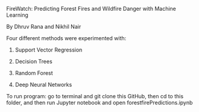 FireWatch: Predicting Forest Fires and Wildfire Danger with Machine Learning 

By Dhruv Rana and Nikhil Nair
 

Four different methods were experimented with:

1. Support Vector Regression

2. Decision Trees

3. Random Forest

4. Deep Neural Networks


To run program: go to terminal and git clone this GitHub, then cd to this folder, and then run Jupyter notebook and open forestfirePredictions.ipynb

